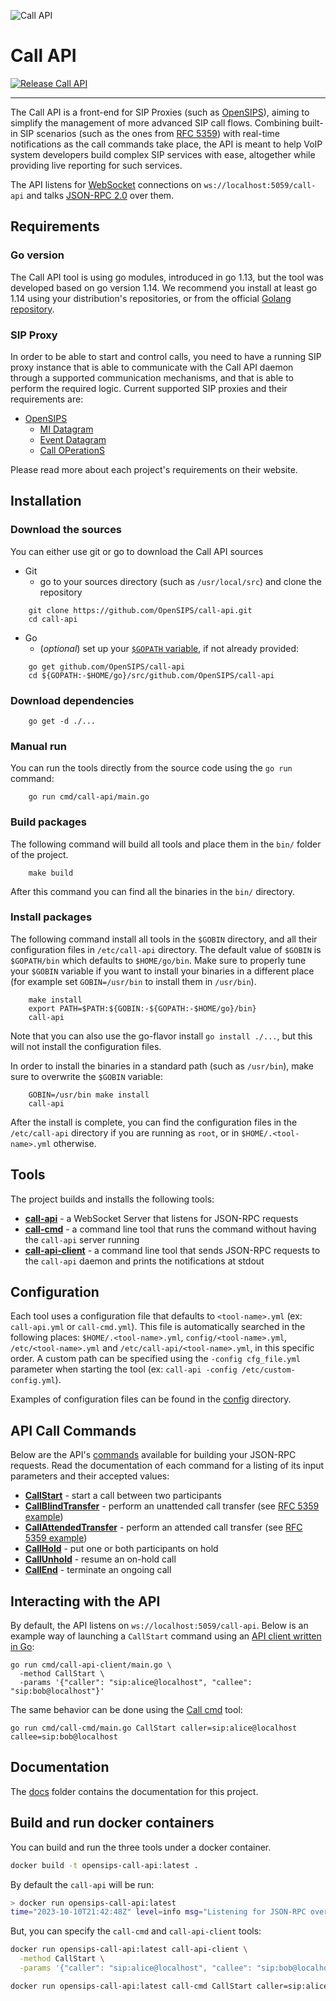 ![Call API](images/logo/call-api-logo.png "Call API")
# Call API

[![Release Call API](https://github.com/tel4vn-team/call-api/actions/workflows/release.yaml/badge.svg)](https://github.com/tel4vn-team/call-api/actions/workflows/release.yaml)

----

The Call API is a front-end for SIP Proxies (such as [OpenSIPS](https://opensips.org)), aiming to simplify the management of more advanced SIP call flows.  Combining built-in SIP scenarios (such as the ones from [RFC 5359](https://tools.ietf.org/html/rfc5359)) with real-time notifications as the call commands take place, the API is meant to help VoIP system developers build complex SIP services with ease, altogether while providing live reporting for such services.

The API listens for [WebSocket](https://en.wikipedia.org/wiki/WebSocket) connections on `ws://localhost:5059/call-api` and talks [JSON-RPC 2.0](https://www.jsonrpc.org/specification) over them.

## Requirements

### Go version

The Call API tool is using go modules, introduced in go 1.13, but the tool was
developed based on go version 1.14. We recommend you install at least go 1.14
using your distribution's repositories, or from the official
[Golang repository](https://golang.org/dl/).

### SIP Proxy

In order to be able to start and control calls, you need to have a running SIP
proxy instance that is able to communicate with the Call API daemon through a
supported communication mechanisms, and that is able to perform the required
logic. Current supported SIP proxies and their requirements are:

* [OpenSIPS](https://opensips.org)
  * [MI Datagram](https://opensips.org/docs/modules/3.1.x/mi_datagram.html)
  * [Event Datagram](https://opensips.org/docs/modules/3.1.x/event_datagram.html)
  * [Call OPerationS](https://opensips.org/docs/modules/3.1.x/callops.html)

Please read more about each project's requirements on their website.

## Installation

### Download the sources

You can either use git or go to download the Call API sources

* Git
  * go to your sources directory (such as `/usr/local/src`) and clone the repository

```
    git clone https://github.com/OpenSIPS/call-api.git
    cd call-api
```

* Go
  * (_optional_) set up your [`$GOPATH` variable](https://github.com/golang/go/wiki/SettingGOPATH), if not already provided:

```
    go get github.com/OpenSIPS/call-api
    cd ${GOPATH:-$HOME/go}/src/github.com/OpenSIPS/call-api
```

### Download dependencies

```
    go get -d ./...
```

### Manual run

You can run the tools directly from the source code using the `go run` command:

```
    go run cmd/call-api/main.go
```

### Build packages

The following command will build all tools and place them in the `bin/` folder of the project.

```
    make build
```

After this command you can find all the binaries in the `bin/` directory.

### Install packages

The following command install all tools in the `$GOBIN` directory, and all
their configuration files in `/etc/call-api` directory. The default value of
`$GOBIN` is `$GOPATH/bin` which defaults to `$HOME/go/bin`. Make sure to
properly tune your `$GOBIN` variable if you want to install your binaries in a
different place (for example set `GOBIN=/usr/bin` to install them in
`/usr/bin`).

```
    make install
    export PATH=$PATH:${GOBIN:-${GOPATH:-$HOME/go}/bin}
    call-api
```

Note that you can also use the go-flavor install `go install ./...`, but this
will not install the configuration files.

In order to install the binaries in a standard path (such as `/usr/bin`), make
sure to overwrite the `$GOBIN` variable:

```
    GOBIN=/usr/bin make install
    call-api
```

After the install is complete, you can find the configuration files in the
`/etc/call-api` directory if you are running as `root`, or in
`$HOME/.<tool-name>.yml` otherwise.

## Tools

The project builds and installs the following tools:

* **[call-api](cmd/call-api/main.go)** - a WebSocket Server that listens for JSON-RPC requests
* **[call-cmd](cmd/call-cmd/main.go)** - a command line tool that runs the command without  having the `call-api` server running
* **[call-api-client](cmd/call-api-client/main.go)** - a command line tool that sends JSON-RPC requests to the `call-api` daemon and prints the notifications at stdout

## Configuration

Each tool uses a configuration file that defaults to `<tool-name>.yml` (ex:
`call-api.yml` or `call-cmd.yml`). This file is automatically searched in the
following places: `$HOME/.<tool-name>.yml`, `config/<tool-name>.yml`,
`/etc/<tool-name>.yml` and `/etc/call-api/<tool-name>.yml`, in this specific
order. A custom path can be specified using the `-config cfg_file.yml`
parameter when starting the tool (ex: `call-api -config /etc/custom-config.yml`).

Examples of configuration files can be found in the [config](config/) directory.

## API Call Commands

Below are the API's [commands](docs/Commands.md) available for building your JSON-RPC requests.  Read the documentation of each command for a listing of its input parameters and their accepted values:

* **[CallStart](docs/Commands.md#callstart)** - start a call between two participants
* **[CallBlindTransfer](docs/Commands.md#callblindtransfer)** - perform an unattended call transfer (see [RFC 5359 example](https://tools.ietf.org/html/rfc5359#page-50))
* **[CallAttendedTransfer](docs/Commands.md#callattendedtransfer)** - perform an attended call transfer (see [RFC 5359 example](https://tools.ietf.org/html/rfc5359#page-58))
* **[CallHold](docs/Commands.md#callhold)** - put one or both participants on hold
* **[CallUnhold](docs/Commands.md#callunhold)** - resume an on-hold call
* **[CallEnd](docs/Commands.md#callend)** - terminate an ongoing call

## Interacting with the API

By default, the API listens on `ws://localhost:5059/call-api`.  Below is an example way of launching a `CallStart` command using an [API client written in Go](cmd/call-api-client/main.go):

```
go run cmd/call-api-client/main.go \
  -method CallStart \
  -params '{"caller": "sip:alice@localhost", "callee": "sip:bob@localhost"}'
```

The same behavior can be done using the [Call cmd](cmd/call-cmd/main.go) tool:
```
go run cmd/call-cmd/main.go CallStart caller=sip:alice@localhost callee=sip:bob@localhost
```

## Documentation

The [docs](docs/) folder contains the documentation for this project.

## Build and run docker containers

You can build and run the three tools under a docker container.

```sh
docker build -t opensips-call-api:latest .
```

By default the `call-api` will be run:

```sh
> docker run opensips-call-api:latest
time="2023-10-10T21:42:48Z" level=info msg="Listening for JSON-RPC over WebSocket on localhost:5059/call-api ..."
```

But, you can specify the `call-cmd` and `call-api-client` tools:

```sh
docker run opensips-call-api:latest call-api-client \
  -method CallStart \
  -params '{"caller": "sip:alice@localhost", "callee": "sip:bob@localhost"}'
```

```bash
docker run opensips-call-api:latest call-cmd CallStart caller=sip:alice@localhost callee=sip:bob@localhost
```
